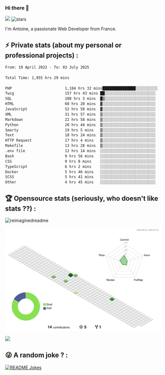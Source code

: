 ### Hi there 👋

![](https://komarev.com/ghpvc/?username=niotna)
<img src="https://img.shields.io/github/stars/niotna?label=Stars" alt="stars">

I'm Antoine, a passionate Web Developer from France.

## :zap: Private stats (about my personal or professional projects) : 

<!--START_SECTION:waka-->

```txt
From: 19 April 2022 - To: 03 July 2025

Total Time: 1,955 hrs 29 mins

PHP                        1,184 hrs 32 mins███████████████░░░░░░░░░░   60.57 %
Twig                       157 hrs 43 mins ██░░░░░░░░░░░░░░░░░░░░░░░   08.07 %
SQL                        108 hrs 3 mins  █▒░░░░░░░░░░░░░░░░░░░░░░░   05.53 %
HTML                       60 hrs 20 mins  ▓░░░░░░░░░░░░░░░░░░░░░░░░   03.09 %
JavaScript                 52 hrs 58 mins  ▓░░░░░░░░░░░░░░░░░░░░░░░░   02.71 %
XML                        31 hrs 57 mins  ▒░░░░░░░░░░░░░░░░░░░░░░░░   01.63 %
Markdown                   22 hrs 58 mins  ▒░░░░░░░░░░░░░░░░░░░░░░░░   01.17 %
Python                     20 hrs 44 mins  ▒░░░░░░░░░░░░░░░░░░░░░░░░   01.06 %
Smarty                     19 hrs 5 mins   ▒░░░░░░░░░░░░░░░░░░░░░░░░   00.98 %
Text                       18 hrs 24 mins  ▒░░░░░░░░░░░░░░░░░░░░░░░░   00.94 %
HTTP Request               17 hrs 4 mins   ▒░░░░░░░░░░░░░░░░░░░░░░░░   00.87 %
Makefile                   13 hrs 28 mins  ▒░░░░░░░░░░░░░░░░░░░░░░░░   00.69 %
.env file                  12 hrs 14 mins  ░░░░░░░░░░░░░░░░░░░░░░░░░   00.63 %
Bash                       9 hrs 56 mins   ░░░░░░░░░░░░░░░░░░░░░░░░░   00.51 %
CSS                        9 hrs 8 mins    ░░░░░░░░░░░░░░░░░░░░░░░░░   00.47 %
TypeScript                 6 hrs 2 mins    ░░░░░░░░░░░░░░░░░░░░░░░░░   00.31 %
Docker                     5 hrs 46 mins   ░░░░░░░░░░░░░░░░░░░░░░░░░   00.30 %
SCSS                       5 hrs 41 mins   ░░░░░░░░░░░░░░░░░░░░░░░░░   00.29 %
Other                      4 hrs 45 mins   ░░░░░░░░░░░░░░░░░░░░░░░░░   00.24 %
```

<!--END_SECTION:waka-->

## :trophy: Opensource stats (seriously, who doesn't like stats ??) : 

<!---
[![Top Langs](https://github-readme-stats.vercel.app/api/top-langs/?username=niotna)](https://github.com/anuraghazra/github-readme-stats) 
-->
<img src="https://myreadme.vercel.app/api/embed/niotna?panels=userstatistics,toprepositories,toplanguages,commitgraph" alt="reimaginedreadme" />

![](./profile-3d-contrib/profile-green-animate.svg)

<img src="https://github-profile-trophy.vercel.app/?username=niotna&theme=juicyfresh&no-bg=true" />

## :stuck_out_tongue_winking_eye: A random joke ? : 

<a href="https://readme-jokes.vercel.app"><img align="center" src="https://readme-jokes.vercel.app/api" alt="README Jokes"></a>
